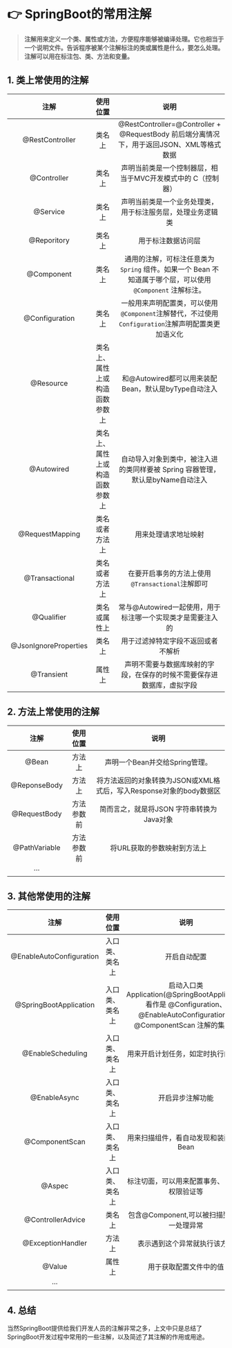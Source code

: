 # 👉 SpringBoot的常用注解

>**注解用来定义一个类、属性或方法，方便程序能够被编译处理。它也相当于一个说明文件。告诉程序被某个注解标注的类或属性是什么，要怎么处理。注解可以用在标注包、类、方法和变量。**

## 1. 类上常使用的注解

|         注解          |            使用位置            |                             说明                             |
| :-------------------: | :----------------------------: | :----------------------------------------------------------: |
|    @RestController    |             类名上             | @RestController=@Controller +  @RequestBody    前后端分离情况下，用于返回JSON、XML等格式数据 |
|      @Controller      |             类名上             | 声明当前类是一个控制器层，相当于MVC开发模式中的 C（控制器）  |
|       @Service        |             类名上             |  声明当前类是一个业务处理类，用于标注服务层，处理业务逻辑类  |
|      @Reporitory      |             类名上             |                      用于标注数据访问层                      |
|      @Component       |             类名上             | 通用的注解，可标注任意类为 `Spring` 组件。如果一个 Bean 不知道属于哪个层，可以使用`@Component` 注解标注。 |
|    @Configuration     |             类名上             | 一般用来声明配置类，可以使用 `@Component`注解替代，不过使用`Configuration`注解声明配置类更加语义化 |
|       @Resource       | 类名上、属性上或构造函数参数上 |     和@Autowired都可以用来装配Bean，默认是byType自动注入     |
|      @Autowired       | 类名上、属性上或构造函数参数上 | 自动导入对象到类中，被注入进的类同样要被 Spring 容器管理，默认是byName自动注入 |
|    @RequestMapping    |         类名或者方法上         |                     用来处理请求地址映射                     |
|    @Transactional     |         类名或者方法上         |       在要开启事务的方法上使用`@Transactional`注解即可       |
|      @Qualifier       |          类名或属性上          |  常与@Autowired一起使用，用于标注哪一个实现类才是需要注入的  |
| @JsonIgnoreProperties |             类名上             |              用于过滤掉特定字段不返回或者不解析              |
|      @Transient       |             属性上             | 声明不需要与数据库映射的字段，在保存的时候不需要保存进数据库，虚拟字段 |

## 2. 方法上常使用的注解

|     注解      |  使用位置  |                             说明                             |
| :-----------: | :--------: | :----------------------------------------------------------: |
|     @Bean     |   方法上   |                声明一个Bean并交给Spring管理。                |
| @ReponseBody  |   方法上   | 将方法返回的对象转换为JSON或XML格式后，写入Response对象的body数据区 |
| @RequestBody  | 方法参数前 |          简而言之，就是将JSON 字符串转换为 Java对象          |
| @PathVariable | 方法参数前 |                 将URL获取的参数映射到方法上                  |
|      ···      |            |                                                              |

## 3. 其他常使用的注解

|           注解           |    使用位置    |                             说明                             |
| :----------------------: | :------------: | :----------------------------------------------------------: |
| @EnableAutoConfiguration | 入口类、类名上 |                         开启自动配置                         |
|  @SpringBootApplication  | 入口类、类名上 | 启动入口类Application(@SpringBootApplication看作是 @Configuration、@EnableAutoConfiguration、@ComponentScan 注解的集合。) |
|    @EnableScheduling     | 入口类、类名上 |              用来开启计划任务，如定时执行的任务              |
|       @EnableAsync       | 入口类、类名上 |                       开启异步注解功能                       |
|      @ComponentScan      | 入口类、类名上 |            用来扫描组件，看自动发现和装配一些Bean            |
|          @Aspec          | 入口类、类名上 |         标注切面，可以用来配置事务、日志、权限验证等         |
|    @ControllerAdvice     |     类名上     |          包含@Component,可以被扫描到，统一处理异常           |
|    @ExceptionHandler     |     方法上     |                 表示遇到这个异常就执行该方法                 |
|          @Value          |     属性上     |                    用于获取配置文件中的值                    |
|           ···            |                |                                                              |

## 4. 总结

​	当然SpringBoot提供给我们开发人员的注解非常之多，上文中只是总结了SpringBoot开发过程中常用的一些注解，以及简述了其注解的作用或用途。